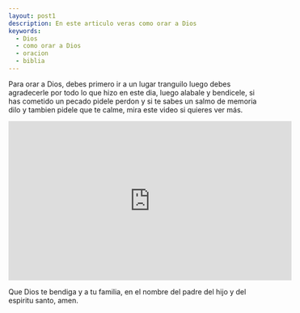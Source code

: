 ```yaml
---
layout: post1
description: En este articulo veras como orar a Dios
keywords:
  - Dios
  - como orar a Dios
  - oracion
  - biblia
---
```


Para orar a Dios, debes primero ir a un lugar tranguilo luego debes agradecerle por todo lo que hizo en este dia, luego alabale y bendicele, si has cometido un pecado pidele perdon y si te sabes un salmo de memoria dilo y tambien pidele que te calme, mira este video si quieres ver más.

<iframe width="560" height="315" src="https://www.youtube.com/embed/cjsq2rDuZ50" title="YouTube video player" frameborder="0" allow="accelerometer; autoplay; clipboard-write; encrypted-media; gyroscope; picture-in-picture" allowfullscreen></iframe>

Que Dios te bendiga y a tu familia, en el nombre del padre del hijo y del espiritu santo, amen.
